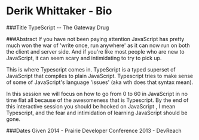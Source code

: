 Derik Whittaker - Bio
==============
###Title
TypeScript -- The Gateway Drug

###Abstract
If you have not been paying attention JavaScript has pretty much won the war of 'write once, run anywhere' as it can now run on both the client and server side.  And if you're like most people who are new to JavaScript, it can seem scary and intimidating to try to pick up.
    
This is where Typescript comes in. TypeScript is a typed superset of JavaScript that compiles to plain JavaScript.  Typescript tries to make sense of some of JavaScript's language 'issues' (aka wth does that syntax mean).  
	
In this session we will focus on how to go from 0 to 60 in JavaScript in no time flat all because of the awesomeness that is Typescript. By the end of this interactive session you should be hooked on JavaScript , I mean Typescript, and the fear and intimidation of learning JavaScript should be gone.

###Dates Given
2014 - Prairie Developer Conference
2013 - DevReach 
